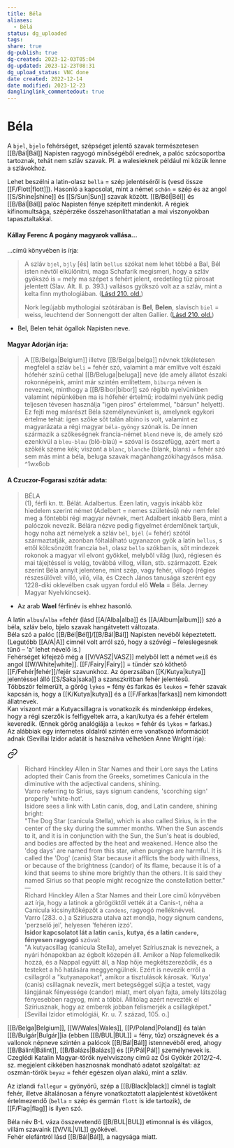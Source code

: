 ```yaml
---
title: Béla
aliases:
  - Bélá
status: dg_uploaded
tags: 
share: true
dg-publish: true
dg-created: 2023-12-03T05:04
dg-updated: 2023-12-23T08:31
dg_upload_status: VNC done
date created: 2022-12-14
date modified: 2023-12-23
danglinglink_commentedout: true
---
```


# Béla

A `bjel`, `bjelo` fehérséget, szépséget jelentő szavak természetesen [[B/Bál\|Bál]] Napisten ragyogó minőségéből erednek, a palóc szócsoportba tartoznak, tehát nem szláv szavak. Pl. a walesieknek például mi közük lenne a szlávokhoz.  

Lehet beszélni a latin-olasz `bella` = szép jelentéséről is (vesd össze [[F/Flott\|flott]]). Hasonló a kapcsolat, mint a német `schön` = szép és az angol [[S/Shine\|shine]] és [[S/Sun\|Sun]] szavak között. [[B/Bél\|Bél]] és [[B/Bál\|Bál]] palóc Napisten fénye szépített mindenkit. A régiek kifinomultsága, szépérzéke összehasonlíthatatlan a mai viszonyokban tapasztaltakkal.  

#### Kállay Ferenc A pogány magyarok vallása...  

...című könyvében is írja:  
> A szláv `bjel`, `bjly` \[és\] latin `bellus` szókat nem lehet többé a Bal, Bél isten névtől elkülönitni, maga Schafarik megismeri, hogy a szláv gyökszó is = mely ma szépet s fehért jelent, eredetileg tűz pirosat jelentett (Slav. Alt. II. p. 393.) vallásos gyökszó volt az a szláv, mint a kelta finn mythologiában. ([Lásd 210. old.](zotero://open-pdf/library/items/DFI47XPY?page=210&annotation=QYXGEPR7))
>
> Nork legújabb mythologiai szótárában is **Bel**, **Belen**, slavisch `biel` = weiss, leuchtend der Sonnengott der alten Gallier. ([Lásd 210. old.](zotero://open-pdf/library/items/DFI47XPY?page=210&annotation=J8IGWTYW))  
- Bel, Belen tehát ógallok Napisten neve.  

#### Magyar Adorján írja:

> A [[B/Belga\|Belgium]] illetve [[B/Belga\|belga]] névnek tökéletesen megfelel a szláv `beli` = fehér szó, valamint a már említve volt északi hófehér színű cethal [[B/Beluga\|beluga]] neve (de amely állatot északi rokonnépeink, amint már szintén említettem, `biburga` néven is neveznek, minthogy a [[B/Bíbor\|bibor]] szó régibb nyelvünkben valamint népünkében ma is hófehér értelmű; irodalmi nyelvünk pedig teljesen tévesen használja "igen piros" értelemmel, "bársun" helyett). Ez fejti meg másrészt Béla személynevünket is, amelynek egykori értelme tehát: igen szőke sőt talán albino is volt, valamint ez magyarázata a régi magyar `béla-gyöngy` szónak is. De innen származik a szőkeségnek francia-német `blond` neve is, de amely szó ezenkívül a `bleu-blau` (blö-blaú) = szóval is összefügg, azért mert a szőkék szeme kék; viszont a `blanc`, `blanche` (blank, blans) = fehér szó sem más mint a béla, beluga szavak magánhangzókihagyásos mása.  
^1wx6ob

#### A Czuczor-Fogarasi szótár adata:

> BÉLA  
>  (1), férfi kn. tt. Bélát. Adalbertus. Ezen latin, vagyis inkább köz hiedelem szerint német (Adelbert = nemes születésü) név nem felel meg a föntebbi régi magyar névnek, mert Adalbert inkább Bera, mint a palóczok nevezik. Bélára nézve pedig figyelmet érdemlőnek tartjuk, hogy noha azt némelyek a szláv `bél`, `bjél` (= fehér) szótól származtatják, azonban föltalálható ugyanazon gyök a latin `bellus`, s ettől kölcsönzött franczia `bel`, olasz `bello` szókban is, sőt mindezek rokonok a magyar vil elvont gyökkel, melyből világ (lux), régiesen és mai tájejtéssel is velág, továbbá villog, villan, stb. származott. Ezek szerint Béla annyit jelentene, mint szép, vagy fehér, villogó (régies részesülővel: villó, viló, vila, és Czech János tanusága szerént egy 1228-diki oklevélben csak ugyan fordul elő **Wela** = Béla. Jerney Magyar Nyelvkincsek).  
- Az arab **Wael** férfinév is ehhez hasonló.  

A latin `albus`/`alba` =fehér (lásd [[A/Alba\|alba]] és [[A/Album\|album]]) szó a béla, szláv belo, bjelo szavak hangátvetett változata.  
Béla szó a palóc [[B/Bél\|Bél]]/[[B/Bál\|Bál]] Napisten nevéből képeztetett. (Legutóbb [[A/A\|A]] címnél volt arról szó, hogy a szóvégi – feleslegesnek tűnő – 'a' lehet névelő is.)  
Fehérséget kifejező még a [[V/VASZ\|VASZ]] melyből lett a német `weiß` és angol [[W/White\|white]]. [[F/Fairy\|Fairy]] = tündér szó köthető [[F/Fehér\|fehér]]/fejér szavunkhoz. Az óperzsában [[K/Kutya\|kutya]] jelentéssel álló [[S/Saka\|saka]] a szanszkritban fehér jelentésű.  
Többször felmerült, a görög `lykos` = fény és farkas és `leukos` = fehér szavak kapcsán is, hogy a [[K/Kutya\|kutya]] és a [[F/Farkas\|farkas]] nem kimondott állatnevek.  
Kan viszont már a Kutyacsillagra is vonatkozik és mindenképp érdekes, hogy a régi szerzők is felfigyeltek arra, a kan/kutya és a fehér értelem keveredik. (Ennek görög analógiája a `leukos` = fehér és `lykos` = farkas.)  
Az alábbiak egy internetes oldalról szintén erre vonatkozó információt adnak (Sevillai Izidor adatát is használva vélhetően Anne Wright írja):  

<div class="transclusion internal-embed is-loaded"><a class="markdown-embed-link" href="/k/kutya/#81sl0u" aria-label="Open link"><svg xmlns="http://www.w3.org/2000/svg" width="24" height="24" viewBox="0 0 24 24" fill="none" stroke="currentColor" stroke-width="2" stroke-linecap="round" stroke-linejoin="round" class="svg-icon lucide-link"><path d="M10 13a5 5 0 0 0 7.54.54l3-3a5 5 0 0 0-7.07-7.07l-1.72 1.71"></path><path d="M14 11a5 5 0 0 0-7.54-.54l-3 3a5 5 0 0 0 7.07 7.07l1.71-1.71"></path></svg></a><div class="markdown-embed">



> Richard Hinckley Allen in Star Names and their Lore says the Latins adopted their Canis from the Greeks, sometimes Canicula in the diminutive with the adjectival candens, shining.  
> Varro referring to Sirius, says signum candens, 'scorching sign' properly 'white-hot'.  
> Isidore sees a link with Latin canis, dog, and Latin candere, shining bright:  
> "The Dog Star (canicula Stella), which is also called Sirius, is in the center of the sky during the summer months. When the Sun ascends to it, and it is in conjunction with the Sun, the Sun's heat is doubled, and bodies are affected by the heat and weakened. Hence also the 'dog days' are named from this star, when purgings are harmful. It is called the 'Dog' (canis) Star because it afflicts the body with illness, or because of the brightness (candor) of its flame, because it is of a kind that seems to shine more brightly than the others. It is said they named Sirius so that people might recognize the constellation better."  
> —  
> Richard Hinckley Allen a Star Names and their Lore című könyvében azt írja, hogy a latinok a görögöktől vették át a Canis-t, néha a Canicula kicsinyítőképzőt a `candens`, ragyogó melléknévvel.  
> Varro (283. o.) a Szíriuszra utalva azt mondja, hogy signum candens, 'perzselő jel', helyesen 'fehéren izzó'.  
> **Isidor kapcsolatot lát a latin `canis`, kutya, és a latin `candere`, fényesen ragyogó** szóval:  
> "A kutyacsillag (canicula Stella), amelyet Szíriusznak is neveznek, a nyári hónapokban az égbolt közepén áll. Amikor a Nap felemelkedik hozzá, és a Nappal együtt áll, a Nap hője megkétszereződik, és a testeket a hő hatására meggyengülnek. Ezért is nevezik erről a csillagról a "kutyanapokat", amikor a tisztulások károsak. 'Kutya' (canis) csillagnak nevezik, mert betegséggel sújtja a testet, vagy lángjának fényessége (candor) miatt, mert olyan fajta, amely látszólag fényesebben ragyog, mint a többi. Állítólag azért nevezték el Szíriusznak, hogy az emberek jobban felismerjék a csillagképet." \[Sevillai Izidor etimológiái, Kr. u. 7. század, 105. o.]  


</div></div>


[[B/Belga\|Belgium]], [[W/Wales\|Wales]], [[P/Poland\|Poland]] és talán [[B/Bulgár\|Bulgár]]ia (ebben [[B/BUL\|BUL]] = fény, tűz) országnevek és a vallonok népneve szintén a palócok [[B/Bál\|Bál]] istennevéből ered, ahogy [[B/Bálint\|Bálint]], [[B/Balázs\|Balázs]] és [[P/Pál\|Pál]] személynevek is.  
Czeglédi Katalin Magyar-török nyelvviszony című az Ősi Gyökér 2012/2-4. sz. megjelent cikkében hasznosnak mondható adatot szolgáltat: az oszmán-török `beyaz` = fehér egészen olyan alakú, mint a szláv.  

Az izlandi `fallegur` = gyönyörű, szép a [[B/Black\|black]] címnél is taglalt fehér, illetve általánosan a fényre vonatkoztatott alapjelentést követőként értelmezendő (`bella` = szép és germán `flott` is ide tartozik), de [[F/Flag\|flag]] is ilyen szó.  

Béla név B-L váza összevetendő [[B/BUL\|BUL]] etimonnal is és világos, villám szavaink [[V/VIL\|VIL]] gyökével.  
Fehér elefántról lásd [[B/Bál\|Bál]], a nagysága miatt.  

  